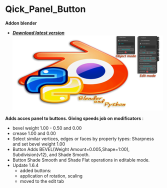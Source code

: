 # Qick_Panel_Button
**Addon blender**
* ***[Download latest version](https://github.com/Constantyn6487/Qick-Panel-Button/raw/main/old/Qick_Panel_Button164.zip)***
![Header](Image.png)

**Adds acces panel to buttons. Giving speeds job on modificators** :

* bevel weight 1.00 - 0.50 and 0.00
* crease 1.00 and 0.00
* Select similar vertices, edges or faces by property types: Sharpness and set bevel weight 1.00
* Button Adds BEVEL(Weight Amount=0.005,Shape=1:00), Subdivision(v12), and Shade Smooth.
* Button Shade Smooth and Shade Flat operations in editable mode.
* Update 1.6.4
  - added buttons:
  - application of rotation, scaling
  - moved to the edit tab
